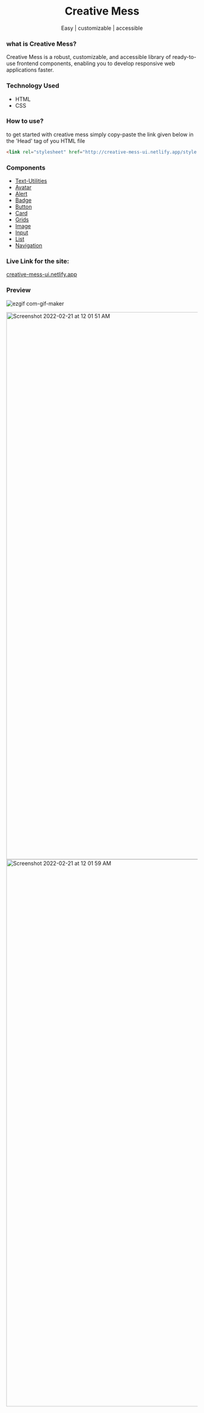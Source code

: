 <div align="center">

  # Creative Mess
  Easy | customizable |  accessible
  
</div>  
 
### what is Creative Mess?
<p>Creative Mess is a robust, customizable, and accessible library of ready-to-use frontend components, enabling you to develop responsive web applications faster.</p>

 ### Technology Used
 * HTML
 * CSS

### How to use?
<p>to get started with creative mess simply copy-paste the link given below in the 'Head' tag of you HTML file</p>

```html
<link rel="stylesheet" href="http://creative-mess-ui.netlify.app/style.css">
```

### Components
  * [Text-Utilities](https://creative-mess-ui.netlify.app/components/text-utilities/text.html)
  * [Avatar](https://creative-mess-ui.netlify.app/components/avatar/avatar.html)
  * [Alert](https://creative-mess-ui.netlify.app/components/alert/alert.html)
  * [Badge](https://creative-mess-ui.netlify.app/components/badge/badge.html)
  * [Button](https://creative-mess-ui.netlify.app/components/button/button.html)
  * [Card](https://creative-mess-ui.netlify.app/components/card/card.html)
  * [Grids](https://creative-mess-ui.netlify.app/components/grids/grid.html)
  * [Image](https://creative-mess-ui.netlify.app/components/image/image.html)
  * [Input](https://creative-mess-ui.netlify.app/components/input/input.html)
  * [List](https://creative-mess-ui.netlify.app/components/list/list.html)
  * [Navigation](https://creative-mess-ui.netlify.app/components/navigation/navigation.html)

### Live Link for the site:
[creative-mess-ui.netlify.app](creative-mess-ui.netlify.app)

### Preview

![ezgif com-gif-maker](https://user-images.githubusercontent.com/77292616/154858156-8fd4fe37-eeb4-4485-960c-74f0aa4a9891.gif)

<img width="1440" alt="Screenshot 2022-02-21 at 12 01 51 AM" src="https://user-images.githubusercontent.com/77292616/154858216-e16c4733-45dd-4081-bb7e-f68bdb22921e.png">

<img width="1440" alt="Screenshot 2022-02-21 at 12 01 59 AM" src="https://user-images.githubusercontent.com/77292616/154858223-47127a06-450d-4a0b-b3fa-c6a2ccc88894.png">
